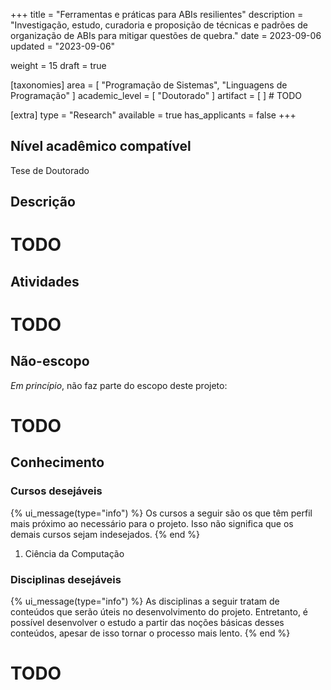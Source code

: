 +++
title = "Ferramentas e práticas para ABIs resilientes"
description = "Investigação, estudo, curadoria e proposição de técnicas e padrões de organização de ABIs para mitigar questões de quebra."
date = 2023-09-06
updated = "2023-09-06"

weight = 15
draft = true

[taxonomies]
area = [ "Programação de Sistemas", "Linguagens de Programação" ]
academic_level = [ "Doutorado" ]
artifact = [  ] # TODO

[extra]
type = "Research"
available = true
has_applicants = false
+++

## Nível acadêmico compatível

Tese de Doutorado

## Descrição

# TODO

## Atividades

# TODO

## Não-escopo

_Em princípio_, não faz parte do escopo deste projeto:

# TODO

## Conhecimento

### Cursos desejáveis

{% ui_message(type="info") %}
Os cursos a seguir são os que têm perfil mais próximo ao necessário para o projeto. Isso não significa que os demais cursos sejam indesejados.
{% end %}

1. Ciência da Computação

### Disciplinas desejáveis

{% ui_message(type="info") %}
As disciplinas a seguir tratam de conteúdos que serão úteis no desenvolvimento do projeto. Entretanto, é possível desenvolver o estudo a partir das noções básicas desses conteúdos, apesar de isso tornar o processo mais lento.
{% end %}

# TODO
